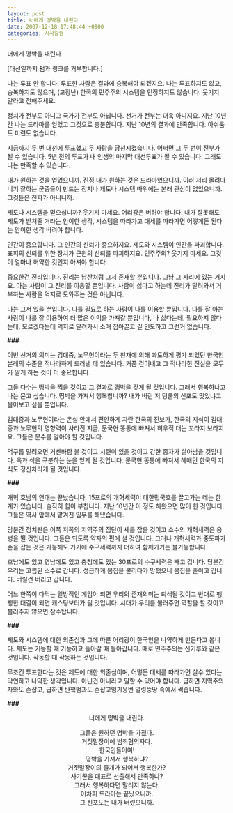 ```yaml
---
layout: post
title: 너에게 떵박을 내린다
date: 2007-12-18 17:48:44 +0900
categories: 시사칼럼
---
```

너에게 떵박을 내린다

[대선일까지 펌과 링크를 거부합니다.] 

나는 투표 안 합니다. 투표한 사람은 결과에 승복해야 되겠지요. 나는 투표하지도 않고, 승복하지도 않으며, (고장난) 한국의 민주주의 시스템을 인정하지도 않습니다. 웃기지 말라고 전해주세요.

정치가 전부도 아니고 국가가 전부도 아닙니다. 선거가 전부는 더욱 아니지요. 지난 10년간 나는 드라마를 얻었고 그것으로 충분합니다. 지난 10년의 결과에 만족합니다. 아쉬움도 미련도 없습니다. 

지금까지 두 번 대선에 투표했고 두 사람을 당선시켰습니다. 어쩌면 그 두 번이 전부가 될 수 있습니다. 5년 전의 투표가 내 인생의 마지막 대선투표가 될 수 있습니다. 그래도 나는 만족할 수 있습니다. 

내가 원하는 것을 얻었으니까. 진정 내가 원하는 것은 드라마였으니까. 이러 저리 몰려다니기 잘하는 군중들이 만드는 정치나 제도나 시스템 따위에는 본래 관심이 없었으니까. 그것들은 진짜가 아니니까.

제도나 시스템을 믿으십니까? 웃기지 마세요. 어리광은 버려야 합니다. 내가 잘못해도 제도가 받쳐줄 거라는 안이한 생각, 시스템을 따라가고 대세를 따라가면 어떻게든 된다는 안이한 생각 버려야 합니다. 

인간이 중요합니다. 그 인간의 신뢰가 중요하지요. 제도와 시스템이 인간을 파괴합니다. 표피의 신뢰를 위한 장치가 근원의 신뢰를 파괴하지요. 민주주의? 웃기지 마세요. 그것이 얼마나 허약한 것인지 아셔야 합니다. 

중요한건 진리입니다. 진리는 남산처럼 그저 존재할 뿐입니다. 그냥 그 자리에 있는 거지요. 아는 사람이 그 진리를 이용할 뿐입니다. 사람이 싫다고 하는데 진리가 달려와서 거부하는 사람을 억지로 도와주는 것은 아닙니다. 

나는 그저 있을 뿐입니다. 나를 필요로 하는 사람이 나를 이용할 뿐입니다. 나를 잘 아는 사람이 나를 잘 이용하여 더 많은 이익을 가져갈 뿐입니다, 나 싫다는데, 필요하지 않다는데, 모르겠다는데 억지로 달려가서 소매 잡아끌고 길 인도하고 그런거 없습니다.

**###**

이번 선거의 의미는 김대중, 노무현이라는 두 천재에 의해 과도하게 평가 되었던 한국인 본래의 수준을 적나라하게 드러낸 데 있습니다. 거품 걷어내고 그 적나라한 진실을 모두가 알게 하는 것이 더 중요합니다. 

그들 다수는 떵박을 찍을 것이고 그 결과로 떵박을 갖게 될 것입니다. 그래서 행복하냐고 나는 묻고 싶습니다. 떵박을 가져서 행복합니까? 내가 버린 저 덩쿨의 신포도 맛있냐고 물어보고 싶을 뿐입니다. 

김대중과 노무현이라는 온실 안에서 편안하게 자란 한국의 진보가, 한국의 지식이 김대중과 노무현의 영향력이 사라진 지금, 문국현 똥통에 빠져서 허우적 대는 꼬라지 보라지요. 그들은 분수를 알아야 할 것입니다. 

먹구름 밀려오면 거센바람 불 것이고 시련이 있을 것이고 강한 종자가 살아남을 것입니다. 옥과 석을 구분하는 눈을 얻게 될 것입니다. 문국현 똥통에 빠져서 헤매던 한국의 지식도 정신차리게 될 것입니다. 

**###**

개혁 호남의 연대는 끝났습니다. 15프로의 개혁세력이 대한민국호를 끌고가는 데는 한계가 있습니다. 솔직히 힘이 부칩니다. 지난 10년간 이 정도 해왔으면 많이 한 것입니다. 그들은 역사 앞에서 맡겨진 임무를 해냈습니다. 

당분간 정치판은 이쪽 저쪽의 지역주의 집단이 세를 잡을 것이고 소수의 개혁세력은 용병을 뛸 것입니다. 그들은 되도록 약자의 편에 설 것입니다. 그러나 개혁세력과 중도파가 손을 잡는 것은 가능해도 거기에 수구세력까지 더하여 함께가기는 불가능합니다. 

호남에도 있고 영남에도 있고 충청에도 있는 30프로의 수구세력은 빼고 갑니다. 당분간 우리는 고립된 소수로 갑니다. 성급하게 몸집을 불리다가 망했으니 몸집을 줄이고 갑니다. 버릴건 버리고 갑니다. 

어느 한쪽이 다먹는 일방적인 게임이 되면 우리의 존재의미는 퇴색될 것이고 반대로 팽팽한 대결이 되면 캐스팅보터가 될 것입니다. 시대가 우리를 불러주면 역할을 할 것이고 불러주지 않으면 잠수탑니다. 

**###** 

제도와 시스템에 대한 의존심과 그에 따른 어리광이 한국인을 나약하게 만든다고 봅니다. 제도는 기능할 때 기능하고 돌아갈 때 돌아갑니다. 때로 민주주의는 신기루와 같은 것입니다. 작동할 때 작동하는 것입니다. 

무조건 투표한다는 것은 제도에 대한 의존심이며, 어떻든 대세를 따라가면 살수 있다는 막연하고 나약한 생각입니다. 아닌건 아니라고 말할 수 있어야 합니다. 급하면 지역주의자와도 손잡고, 급하면 탄핵범과도 손잡고임기응변 얼렁뚱땅 속에서 썩습니다.

**###**

<p align="center">
  너에게 떵박을 내린다.
</p>

<p align="center">
  그들은 원하던 떵박을 가졌다. <br /> 거짓말장이에 범죄혐의자다. <br /> 한국인들이여! <br /> 떵박을 가져서 행복하냐? <br /> 거짓말장이의 졸개가 되어서 행복한가? <br /> 사기꾼을 대표로 선출해서 만족하냐?<br /> 그래서 행복하다면 말리지 않는다. <br /> 어차피 드라마는 끝났으니까.<br />그 신포도는 내가 버렸으니까.<br />
</p>